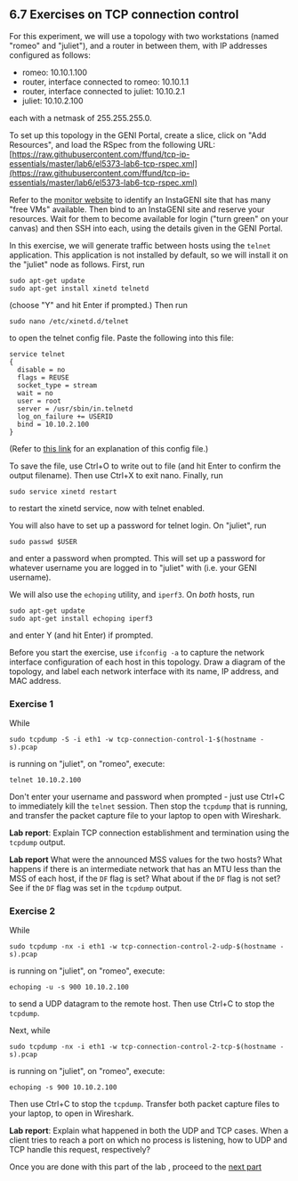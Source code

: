 ## 6.7 Exercises on TCP connection control

For this experiment, we will use a topology with two workstations (named "romeo" and "juliet"), and a router in between them, with IP addresses configured as follows:

* romeo: 10.10.1.100
* router, interface connected to romeo: 10.10.1.1
* router, interface connected to juliet: 10.10.2.1
* juliet: 10.10.2.100

each with a netmask of 255.255.255.0. 

To set up this topology in the GENI Portal, create a slice, click on "Add Resources", and load the RSpec from the following URL: [https://raw.githubusercontent.com/ffund/tcp-ip-essentials/master/lab6/el5373-lab6-tcp-rspec.xml](https://raw.githubusercontent.com/ffund/tcp-ip-essentials/master/lab6/el5373-lab6-tcp-rspec.xml)

Refer to the [monitor website](https://fedmon.fed4fire.eu/overview/instageni) to identify an InstaGENI site that has many "free VMs" available. Then bind to an InstaGENI site and reserve your resources. Wait for them to become available for login ("turn green" on your canvas) and then SSH into each, using the details given in the GENI Portal.

In this exercise, we will generate traffic between hosts using the `telnet` application. This application is not installed by default, so we will install it on the "juliet" node as follows. First, run

```
sudo apt-get update  
sudo apt-get install xinetd telnetd  
```

(choose "Y" and hit Enter if prompted.) Then run

```
sudo nano /etc/xinetd.d/telnet
```

to open the telnet config file. Paste the following into this file:

```
service telnet  
{
  disable = no  
  flags = REUSE    
  socket_type = stream   
  wait = no  
  user = root  
  server = /usr/sbin/in.telnetd
  log_on_failure += USERID   
  bind = 10.10.2.100
}
```

(Refer to [this link](http://vault.centos.org/3.5/docs/html/rhel-rg-en-3/s1-tcpwrappers-xinetd-config.html) for an explanation of this config file.)

To save the file, use Ctrl+O to write out to file (and hit Enter to confirm the output filename). Then use Ctrl+X to exit nano. Finally, run

```
sudo service xinetd restart  
```

to restart the xinetd service, now with telnet enabled.

You will also have to set up a password for telnet login. On "juliet", run

```
sudo passwd $USER
```

and enter a password when prompted. This will set up a password for whatever username you are logged in to "juliet" with (i.e. your GENI username).

We will also use the `echoping` utility, and `iperf3`. On _both_ hosts, run

```
sudo apt-get update
sudo apt-get install echoping iperf3
```

and enter Y (and hit Enter) if prompted.

Before you start the exercise, use `ifconfig -a` to capture the network interface configuration of each host in this topology. Draw a diagram of the topology, and label each network interface with its name, IP address, and MAC address.

### Exercise 1

While 

```
sudo tcpdump -S -i eth1 -w tcp-connection-control-1-$(hostname -s).pcap
```

is running on "juliet", on "romeo", execute:

```
telnet 10.10.2.100
```

Don't enter your username and password when prompted - just use Ctrl+C to immediately kill the `telnet` session. Then stop the `tcpdump` that is running, and transfer the packet capture file to your laptop to open with Wireshark.

**Lab report**: Explain TCP connection establishment and termination using the `tcpdump` output. 

**Lab report** What were the announced MSS values for the two hosts? What happens if there is an intermediate network that has an MTU less than the MSS of each host, if the `DF` flag is set? What about if the `DF` flag is not set? See if the `DF` flag was set in the `tcpdump` output.

### Exercise 2

While 

```
sudo tcpdump -nx -i eth1 -w tcp-connection-control-2-udp-$(hostname -s).pcap
```

is running on "juliet", on "romeo", execute:

```
echoping -u -s 900 10.10.2.100
```

to send a UDP datagram to the remote host. Then use Ctrl+C to stop the `tcpdump`.

Next, while 

```
sudo tcpdump -nx -i eth1 -w tcp-connection-control-2-tcp-$(hostname -s).pcap
```

is running on "juliet", on "romeo", execute:

```
echoping -s 900 10.10.2.100
```

Then use Ctrl+C to stop the `tcpdump`. Transfer both packet capture files to your laptop, to open in Wireshark.

**Lab report**: Explain what happened in both the UDP and TCP cases. When a client tries to reach a port on which no process is listening, how to UDP and TCP handle this request, respectively?

Once you are done with this part of the lab , proceed to the [next part](el5373-lab6-68.md)
